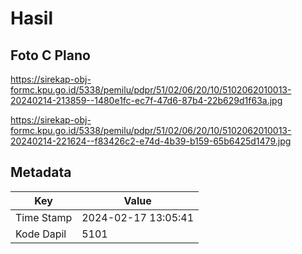 # Hasil

## Foto C Plano

https://sirekap-obj-formc.kpu.go.id/5338/pemilu/pdpr/51/02/06/20/10/5102062010013-20240214-213859--1480e1fc-ec7f-47d6-87b4-22b629d1f63a.jpg

https://sirekap-obj-formc.kpu.go.id/5338/pemilu/pdpr/51/02/06/20/10/5102062010013-20240214-221624--f83426c2-e74d-4b39-b159-65b6425d1479.jpg


## Metadata

| Key        | Value               |
| ---------- | ------------------- |
| Time Stamp | 2024-02-17 13:05:41 |
| Kode Dapil | 5101                |



